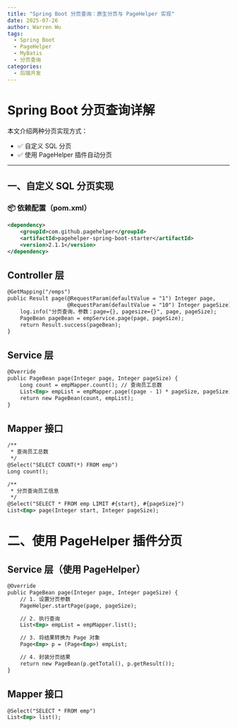 ```yaml
---
title: "Spring Boot 分页查询：原生分页与 PageHelper 实现"
date: 2025-07-26
author: Warren Wu
tags:
  - Spring Boot
  - PageHelper
  - MyBatis
  - 分页查询
categories:
  - 后端开发
---
```


# Spring Boot 分页查询详解

本文介绍两种分页实现方式：

- ✅ 自定义 SQL 分页
- ✅ 使用 PageHelper 插件自动分页

---

## 一、自定义 SQL 分页实现

### 📦 依赖配置（pom.xml）

```xml
<dependency>
    <groupId>com.github.pagehelper</groupId>
    <artifactId>pagehelper-spring-boot-starter</artifactId>
    <version>2.1.1</version>
</dependency>
```

## Controller 层
```xml
@GetMapping("/emps")
public Result page(@RequestParam(defaultValue = "1") Integer page,
                   @RequestParam(defaultValue = "10") Integer pageSize) {
    log.info("分页查询，参数：page={}, pagesize={}", page, pageSize);
    PageBean pageBean = empService.page(page, pageSize);
    return Result.success(pageBean);
}
```

## Service 层
```xml
@Override
public PageBean page(Integer page, Integer pageSize) {
    Long count = empMapper.count(); // 查询员工总数
    List<Emp> empList = empMapper.page((page - 1) * pageSize, pageSize); // 分页查询员工信息
    return new PageBean(count, empList);
}
```

## Mapper 接口
```xml
/**
 * 查询员工总数
 */
@Select("SELECT COUNT(*) FROM emp")
Long count();

/**
 * 分页查询员工信息
 */
@Select("SELECT * FROM emp LIMIT #{start}, #{pageSize}")
List<Emp> page(Integer start, Integer pageSize);
```

# 二、使用 PageHelper 插件分页

## Service 层（使用 PageHelper）
```xml
@Override
public PageBean page(Integer page, Integer pageSize) {
    // 1. 设置分页参数
    PageHelper.startPage(page, pageSize);

    // 2. 执行查询
    List<Emp> empList = empMapper.list();

    // 3. 将结果转换为 Page 对象
    Page<Emp> p = (Page<Emp>) empList;

    // 4. 封装分页结果
    return new PageBean(p.getTotal(), p.getResult());
}
```

## Mapper 接口

```xml
@Select("SELECT * FROM emp")
List<Emp> list();
```
